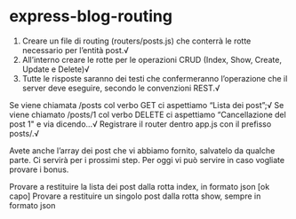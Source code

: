 # express-blog-routing

<!-- Esercizio -->
1. Creare un file di routing (routers/posts.js) che conterrà le rotte necessario per l’entità post.√
2. All’interno creare le rotte per le operazioni CRUD (Index, Show, Create, Update e Delete)√
3. Tutte le risposte saranno dei testi che confermeranno l’operazione che il server deve eseguire, secondo le convenzioni REST.√

<!-- Ad esempio -->
Se viene chiamata /posts col verbo GET ci aspettiamo “Lista dei post”;√
Se viene chiamato /posts/1 col verbo DELETE ci aspettiamo “Cancellazione del post 1"
e via dicendo…√
Registrare il router dentro app.js con il prefisso posts/.√

<!-- Nota -->
Avete anche l’array dei post che vi abbiamo fornito, salvatelo da qualche parte. Ci servirà per i prossimi step. Per oggi vi può servire in caso vogliate provare i bonus.

<!-- Bonus -->
Provare a restituire la lista dei post dalla rotta index, in formato json [ok capo]
Provare a restituire un singolo post dalla rotta show, sempre in formato json